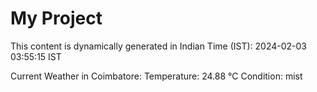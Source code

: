 # My Project

This content is dynamically generated in Indian Time (IST): 2024-02-03 03:55:15 IST


Current Weather in Coimbatore:
Temperature: 24.88 °C
Condition: mist

